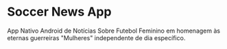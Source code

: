 # Soccer News App

App Nativo Android de Notícias Sobre Futebol Feminino em homenagem às eternas guerreiras "Mulheres" independente de dia específico.
